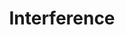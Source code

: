 ---
title: Interference
year: 1935
opening_date: 1935-05-21
closing_date: 
layout: productions
featured_image: 
image_caption:
image_credit:
playbill: 
category: 
Theatre: Theatre Jacksonville
cast:
  Mrs. Barme: Beth Blair
  Fred: Bob Stoy
  Al. Lavery: Clyde Harris
  Joseph Craghurst: Drummond Paul
  Philip Voaze: E.S. Beauchamp-Nobbs
  Childers: Eugene LeaMond
  Inspector Haines: George W. Simmons, Jr.
  Sir John Marlay, M.D.: Lawrence Case
  Deborah Kane: Lydia Fabian
  Barbara: Mildred Denton
  Mrs. Florence Rooke: Mrs. Genevieve Kenly
  Douglas Helder: Neal Tyler, Jr.
  Faith Marlay: Pauline Entenza
  Dr. Puttock: William Frances Courtney
crew:
  Director:
    - Ralph W. Cooper, Jr.
---